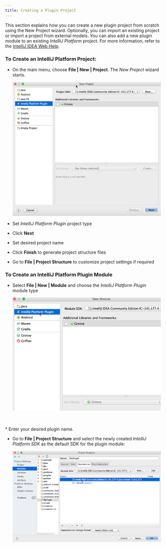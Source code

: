 ```yaml
---
title: Creating a Plugin Project
---
```


This section explains how you can create a new plugin project from scratch using the New Project wizard.  Optionally, you can import an existing project or import a project from external models. You can also add a new plugin module to an existing *IntelliJ Platform* project.
For more information, refer to the [IntelliJ IDEA Web Help](https://www.jetbrains.com/idea/help/new-project-wizard.html).

### To Create an IntelliJ Platform Project:

*  On the main menu, choose **File \| New \| Project**. The *New Project*
   wizard starts.

   ![New Project Wizard](img/new_project_wizard.png)

*  Set *IntelliJ Platform Plugin* project type
*  Click **Next**
*  Set desired project name
*  Click **Finish** to generate project structure files
*  Go to **File \| Project Structure** to customize project settings if required

### To Create an IntelliJ Platform Plugin Module
*  Select **File \| New \| Module** and choose the *IntelliJ Platform Plugin* module type

   ![IntelliJ Platform Plugin Module](img/intellij_platform_plugin_module.png)
<br/>
<br/>
*  Enter your desired plugin name.

*  Go to **File \| Project Structure** and select the newly created *IntelliJ Platform SDK* as the default SDK for the plugin module:

   ![Set Plugin Module SDK](img/set_plugin_module_sdk.png)


